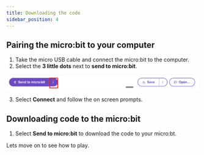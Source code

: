 ```yaml
---
title: Downloading the code
sidebar_position: 4
---
```


## Pairing the micro:bit to your computer

1. Take the micro USB cable and connect the micro:bit to the computer.
2. Select the **3 little dots** next to **send to micro:bit**.

![selecting the three dots](./img/SelectingDots.png)

3. Select **Connect** and follow the on screen prompts.


## Downloading code to the micro:bit

1. Select **Send to micro:bit** to download the code to your micro:bt.

Lets move on to see how to play.